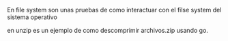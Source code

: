 En file system son unas pruebas de como interactuar con el filse system del sistema operativo

en unzip es un ejemplo de como descomprimir archivos.zip usando go.


